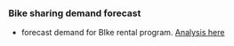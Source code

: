 ### Bike sharing demand forecast
- forecast demand for BIke rental program. [Analysis here](https://github.com/leinada/Business/tree/master/bikeSharingML)